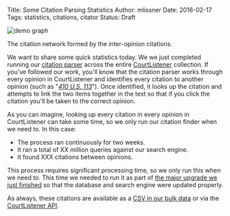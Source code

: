 Title: Some Citation Parsing Statistics
Author: mlissner
Date: 2016-02-17
Tags: statistics, citations, citator
Status: Draft


<div class="right-image">
    <img src="{filename}/images/simple-graph-150x150.png" alt="demo graph">
    <div class="caption">
        <p>The citation network formed by the inter-opinion citations.</p>
    </div>
</div>

We want to share some quick statistics today. We we just completed running our [citation parser][2] across the entire [CourtListener][cl] collection. If you've followed our work, you'll know that the citation parser works through every opinion in CourtListener and identifies every citation to another opinion (such as "*[410 U.S. 113][c]*"). Once identified, it looks up the citation and attempts to link the two items together in the text so that if you click the citation you'll be taken to the correct opinion.

As you can imagine, looking up every citation in every opinion in CourtListener can take some time, so we only run our citation finder when we need to. In this case:

 - The process ran continuously for two weeks.
 - It ran a total of XX million queries against our search engine.
 - It found XXX citations between opinions.

This process requires significant processing time, so we only run this when we need to. This time we needed to run it as part of [the major upgrade we just finished][1] so that the database and search engine were updated properly.

As always, these citations are available as a [CSV in our bulk data][bulk] or via the [CourtListener API][api].


[cl]: https://www.courtlistener.com/
[1]: {filename}/brand-new-courtlistener-a-year-in-the-works.md
[bulk]: https://www.courtlistener.com/api/bulk-info/
[api]: https://www.courtlistener.com/api/rest-info/
[2]: {filename}/building-a-citator-on-courtlistener.md
[c]: https://www.courtlistener.com/c/U.S./410/113/
